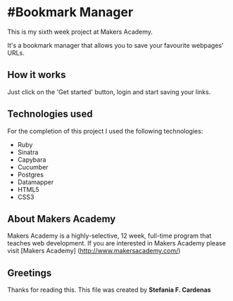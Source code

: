 #Bookmark Manager
==================

This is my sixth week project at Makers Academy.

It's a bookmark manager that allows you to save your favourite webpages' URLs. 

How it works
-----------

Just click on the 'Get started' button, login and start saving your links.

Technologies used
-----------
For the completion of this project I used the following technologies:

* Ruby
* Sinatra
* Capybara
* Cucumber
* Postgres
* Datamapper
* HTML5
* CSS3

About Makers Academy
-----------
Makers Academy is a highly-selective, 12 week, full-time program that teaches web development. 
If you are interested in Makers Academy please visit [Makers Academy] (http://www.makersacademy.com/‎)

Greetings
---------

Thanks for reading this.
This file was created by 
**Stefania F. Cardenas**